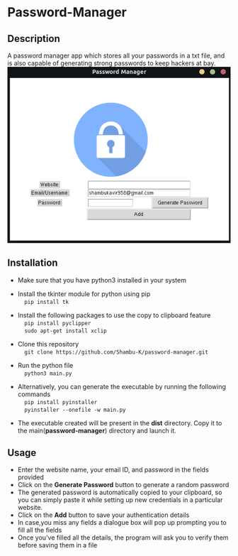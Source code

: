 # Password-Manager

## Description
A password manager app which stores all your passwords in a txt file, and is also capable of generating strong passwords to keep hackers at bay.
<br />
![img](ss.png "Program Still")

## Installation
* Make sure that you have python3 installed in your system

* Install the tkinter module for python using pip <br />
      ```  pip install tk```  
* Install the following packages to use the copy to clipboard feature <br />
      ```  pip install pyclipper```             <br />
      ```  sudo apt-get install xclip```

* Clone this repository <br />
   ```  git clone https://github.com/Shambu-K/password-manager.git```
   
* Run the python file <br />
   ```  python3 main.py```
* Alternatively, you can generate the executable by running the following commands <br />
      ```  pip install pyinstaller``` <br />
      ```  pyinstaller --onefile -w main.py``` 
* The executable created will be present in the **dist** directory. Copy it to the main(**password-manager**) directory and launch it.

## Usage

* Enter the website name, your email ID, and password in the fields provided
* Click on the **Generate Password** button to generate a random password
* The generated password is automatically copied to your clipboard, so you can simply paste it while setting up new credentials in a particular website.
* Click on the **Add** button to save your authentication details
* In case,you miss any fields a dialogue box will pop up prompting you to fill all the fields
* Once you've filled all the details, the program will ask you to verify them before saving them in a file
